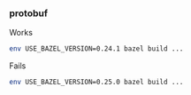 ### protobuf

Works
```bash
env USE_BAZEL_VERSION=0.24.1 bazel build ...
```

Fails
```bash
env USE_BAZEL_VERSION=0.25.0 bazel build ...
```
